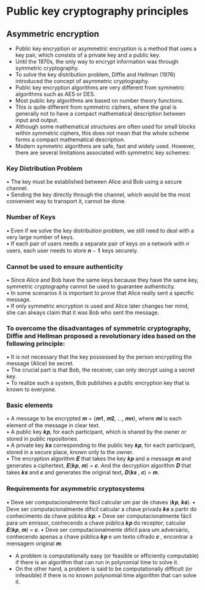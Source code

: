 # Public key cryptography principles

## Asymmetric encryption
- Public key encryption or asymmetric encryption is a method that uses a key pair, which consists of a private key and a public key.
- Until the 1970s, the only way to encrypt information was through symmetric cryptography.
- To solve the key distribution problem, Diffie and Hellman (1976) introduced the concept of asymmetric cryptography.
- Public key encryption algorithms are very different from symmetric algorithms such as AES or DES.
- Most public key algorithms are based on number theory functions.
- This is quite different from symmetric ciphers, where the goal is generally not to have a compact mathematical description between input and output.
- Although some mathematical structures are often used for small blocks within symmetric ciphers, this does not mean that the whole scheme forms a compact mathematical description.
- Modern symmetric algorithms are safe, fast and widely used. However, there are several limitations associated with symmetric key schemes:
### Key Distribution Problem
• The key must be established between Alice and Bob using a secure channel. <br>
• Sending the key directly through the channel, which would be the most convenient way to transport it, cannot be done.
### Number of Keys
• Even if we solve the key distribution problem, we still need to deal with a very large number of keys. <br>
• If each pair of users needs a separate pair of keys on a network with 𝑛 users, each user needs to store 𝒏 − 𝟏 keys securely.
### Cannot be used to ensure authenticity
• Since Alice and Bob have the same keys because they have the same key, symmetric cryptography cannot be used to guarantee authenticity. <br>
• In some scenarios it is important to prove that Alice really sent a specific message. <br>
• If only symmetric encryption is used and Alice later changes her mind, she can always claim that it was Bob who sent the message.
### To overcome the disadvantages of symmetric cryptography, Diffie and Hellman proposed a revolutionary idea based on the following principle:
• It is not necessary that the key possessed by the person encrypting the message (Alice) be secret. <br>
• The crucial part is that Bob, the receiver, can only decrypt using a secret key. <br>
• To realize such a system, Bob publishes a public encryption key that is known to everyone.
### Basic elements
• A message to be encrypted 𝒎 = {𝒎𝟏, 𝒎𝟐, ..., 𝒎𝒏}, where 𝒎𝒊 is each element of the message in clear text. <br>
• A public key 𝒌𝒑, for each participant, which is shared by the owner or stored in public repositories. <br>
• A private key 𝒌𝒔 corresponding to the public key 𝒌𝒑, for each participant, stored in a secure place, known only to the owner. <br>
• The encryption algorithm 𝑬 that takes the key 𝒌𝒑 and a message 𝒎 and generates a ciphertext, 𝑬(𝒌𝒑, 𝒎) = 𝒄. And the decryption algorithm 𝑫 that takes 𝒌𝒔 and 𝒄 and generates the original text, 𝑫(𝒌𝒔 , 𝒄) = 𝒎.
### Requirements for asymmetric cryptosystems
• Deve ser computacionalmente fácil calcular um par de chaves (𝒌𝒑, 𝒌𝒔). 
• Deve ser computacionalmente difícil calcular a chave privada 𝒌𝒔 a partir do conhecimento da chave pública 𝒌𝒑. 
• Deve ser computacionalmente fácil para um emissor, conhecendo a chave pública 𝒌𝒑 do receptor, calcular 𝑬(𝒌𝒑, 𝒎) = 𝒄. 
• Deve ser computacionalmente difícil para um adversário, conhecendo apenas a chave pública 𝒌𝒑 e um texto cifrado 𝒄 , encontrar a mensagem original 𝒎.
- A problem is computationally easy (or feasible or efficiently computable) if there is an algorithm that can run in polynomial time to solve it.
- On the other hand, a problem is said to be computationally difficult (or infeasible) if there is no known polynomial time algorithm that can solve it.







